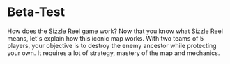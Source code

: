 # Beta-Test
How does the Sizzle Reel game work? Now that you know what Sizzle Reel means, let's explain how this iconic map works. With two teams of 5 players, your objective is to destroy the enemy ancestor while protecting your own. It requires a lot of strategy, mastery of the map and mechanics.
